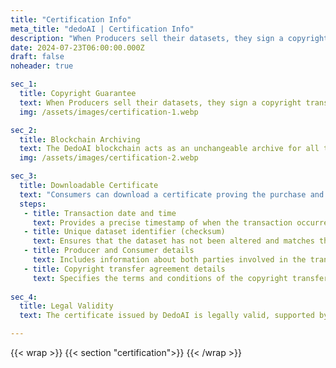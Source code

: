 ```yaml
---
title: "Certification Info"
meta_title: "dedoAI | Certification Info"
description: "When Producers sell their datasets, they sign a copyright transfer agreement, granting Consumers the rights to the purchased datasets. Supported by DedoAI Tokens, these contracts ensure a clear and traceable transfer of rights, protecting both Producers and Consumers."
date: 2024-07-23T06:00:00.000Z
draft: false
noheader: true

sec_1:
  title: Copyright Guarantee
  text: When Producers sell their datasets, they sign a copyright transfer agreement, granting Consumers the rights to the purchased datasets. Supported by DedoAI Tokens, these contracts ensure a clear and traceable transfer of rights, protecting both Producers and Consumers.
  img: /assets/images/certification-1.webp

sec_2:
  title: Blockchain Archiving
  text: The DedoAI blockchain acts as an unchangeable archive for all transactions, ensuring data transparency and integrity. Each dataset is identified by a unique checksum, a digital fingerprint that guarantees its uniqueness. By storing these checksums on the blockchain, we create a permanent and tamper-proof record of each transaction, preventing fraud and manipulation.
  img: /assets/images/certification-2.webp

sec_3:
  title: Downloadable Certificate
  text: "Consumers can download a certificate proving the purchase and ownership of datasets. This certificate includes:"
  steps:
   - title: Transaction date and time
     text: Provides a precise timestamp of when the transaction occurred.
   - title: Unique dataset identifier (checksum)
     text: Ensures that the dataset has not been altered and matches the original file.
   - title: Producer and Consumer details
     text: Includes information about both parties involved in the transaction, ensuring transparency and accountability.
   - title: Copyright transfer agreement details
     text: Specifies the terms and conditions of the copyright transfer.
 
sec_4:
  title: Legal Validity
  text: The certificate issued by DedoAI is legally valid, supported by digitally signed copyright transfer agreements and immutable blockchain records. This system ensures Consumers' confidence in the legitimacy and integrity of purchased data, while Producers can securely certify the copyright transfer.

---
```

{{< wrap >}}
{{< section "certification">}}
{{< /wrap >}}
